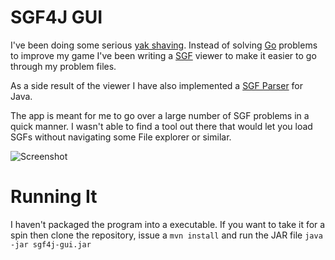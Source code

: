 SGF4J GUI
=========

I've been doing some serious [yak shaving](https://en.wiktionary.org/wiki/yak_shaving). Instead of solving [Go](https://en.wikipedia.org/wiki/Go_(game)) problems to improve my game I've been writing a [SGF](http://www.red-bean.com/sgf/) viewer to make it easier to go through my problem files.

As a side result of the viewer I have also implemented a [SGF Parser](https://github.com/toomasr/sgf4j) for Java.

The app is meant for me to go over a large number of SGF problems in a quick manner. I wasn't able to find a tool out there that would let you load SGFs without navigating some File explorer or similar.

![Screenshot](https://raw.githubusercontent.com/toomasr/sgf4j-gui/master/src/main/resources/screenshot-002.png)

Running It
==========

I haven't packaged the program into a executable. If you want to take it for a spin then clone the repository, issue a `mvn install` and run the JAR file `java -jar sgf4j-gui.jar`
